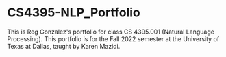 # CS4395-NLP_Portfolio
This is Reg Gonzalez's portfolio for class CS 4395.001 (Natural Language Processing). This portfolio is for the Fall 2022 semester at the University of Texas at Dallas, taught by Karen Mazidi. 
